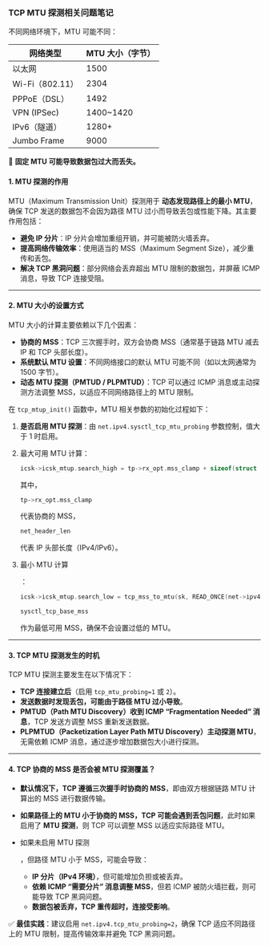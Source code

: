 ### **TCP MTU 探测相关问题笔记**

不同网络环境下，MTU 可能不同：

| 网络类型        | MTU 大小（字节） |
| --------------- | ---------------- |
| 以太网          | 1500             |
| Wi-Fi（802.11） | 2304             |
| PPPoE（DSL）    | 1492             |
| VPN (IPSec)     | 1400~1420        |
| IPv6（隧道）    | 1280+            |
| Jumbo Frame     | 9000             |

🔹 **固定 MTU 可能导致数据包过大而丢失。**

#### **1. MTU 探测的作用**

MTU（Maximum Transmission Unit）探测用于 **动态发现路径上的最小 MTU**，确保 TCP 发送的数据包不会因为路径 MTU 过小而导致丢包或性能下降。其主要作用包括：

- **避免 IP 分片**：IP 分片会增加重组开销，并可能被防火墙丢弃。
- **提高网络传输效率**：使用适当的 MSS（Maximum Segment Size），减少重传和丢包。
- **解决 TCP 黑洞问题**：部分网络会丢弃超出 MTU 限制的数据包，并屏蔽 ICMP 消息，导致 TCP 连接受阻。

------

#### **2. MTU 大小的设置方式**

MTU 大小的计算主要依赖以下几个因素：

- **协商的 MSS**：TCP 三次握手时，双方会协商 MSS（通常基于链路 MTU 减去 IP 和 TCP 头部长度）。
- **系统默认 MTU 设置**：不同网络接口的默认 MTU 可能不同（如以太网通常为 1500 字节）。
- **动态 MTU 探测（PMTUD / PLPMTUD）**：TCP 可以通过 ICMP 消息或主动探测方法调整 MSS，以适应不同网络路径上的 MTU 限制。

在 `tcp_mtup_init()` 函数中，MTU 相关参数的初始化过程如下：

1. **是否启用 MTU 探测**：由 `net.ipv4.sysctl_tcp_mtu_probing` 参数控制，值大于 1 时启用。

2. 最大可用 MTU 计算：

    ```c
    icsk->icsk_mtup.search_high = tp->rx_opt.mss_clamp + sizeof(struct tcphdr) + icsk->icsk_af_ops->net_header_len;
    ```

    其中，

    ```bash
    tp->rx_opt.mss_clamp
    ```

     代表协商的 MSS，

    ```bash
    net_header_len
    ```

     代表 IP 头部长度（IPv4/IPv6）。

3. 最小 MTU 计算

    ：

    ```c
    icsk->icsk_mtup.search_low = tcp_mss_to_mtu(sk, READ_ONCE(net->ipv4.sysctl_tcp_base_mss));
    ```

    ```bash
    sysctl_tcp_base_mss
    ```

     作为最低可用 MSS，确保不会设置过低的 MTU。

------

#### **3. TCP MTU 探测发生的时机**

TCP MTU 探测主要发生在以下情况下：

- **TCP 连接建立后**（启用 `tcp_mtu_probing=1` 或 `2`）。
- **发送数据时发现丢包，可能由于路径 MTU 过小导致**。
- **PMTUD（Path MTU Discovery）收到 ICMP “Fragmentation Needed” 消息**，TCP 发送方调整 MSS 重新发送数据。
- **PLPMTUD（Packetization Layer Path MTU Discovery）主动探测 MTU**，无需依赖 ICMP 消息，通过逐步增加数据包大小进行探测。

------

#### **4. TCP 协商的 MSS 是否会被 MTU 探测覆盖？**

- **默认情况下，TCP 遵循三次握手时协商的 MSS**，即由双方根据链路 MTU 计算出的 MSS 进行数据传输。

- **如果路径上的 MTU 小于协商的 MSS，TCP 可能会遇到丢包问题**，此时如果启用了 **MTU 探测**，则 TCP 可以调整 MSS 以适应实际路径 MTU。

- 如果未启用 MTU 探测

    ，但路径 MTU 小于 MSS，可能会导致：

    - **IP 分片（IPv4 环境）**，但可能增加负担或被丢弃。
    - **依赖 ICMP “需要分片” 消息调整 MSS**，但若 ICMP 被防火墙拦截，则可能导致 TCP 黑洞问题。
    - **数据包被丢弃，TCP 重传超时，连接受影响**。

✅ **最佳实践**：建议启用 `net.ipv4.tcp_mtu_probing=2`，确保 TCP 适应不同路径上的 MTU 限制，提高传输效率并避免 TCP 黑洞问题。
